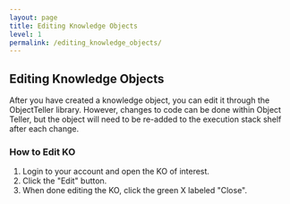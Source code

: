 ```yaml
---
layout: page
title: Editing Knowledge Objects
level: 1
permalink: /editing_knowledge_objects/
---
```

## Editing Knowledge Objects

After you have created a knowledge object, you can edit it through the ObjectTeller library. However, changes to code can be done within Object Teller, but the object will need to be re-added to the execution stack shelf after each change.

### How to Edit KO

1. Login to your account and open the KO of interest.
2. Click the "Edit" button.
3. When done editing the KO, click the green X labeled "Close".
